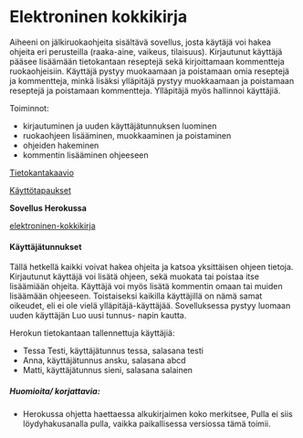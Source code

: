 # Elektroninen kokkikirja

Aiheeni on jälkiruokaohjeita sisältävä sovellus, josta käytäjä voi hakea ohjeita eri perusteilla 
(raaka-aine, vaikeus, tilaisuus). Kirjautunut käyttäjä pääsee lisäämään tietokantaan reseptejä sekä 
kirjoittamaan kommentteja ruokaohjeisiin. Käyttäjä pystyy muokaamaan ja poistamaan omia reseptejä ja kommentteja, minkä lisäksi ylläpitäjä pystyy muokkaamaan ja poistamaan reseptejä ja poistamaan kommentteja. Ylläpitäjä myös hallinnoi käyttäjiä. 

Toiminnot:
- kirjautuminen ja uuden käyttäjätunnuksen luominen
- ruokaohjeen lisääminen, muokkaaminen ja poistaminen
- ohjeiden hakeminen
- kommentin lisääminen ohjeeseen


[Tietokantakaavio](https://github.com/IidaHamalainen/elektroninen-kokkikirja/blob/master/dokumentaatio/kuvat/tietokantakaavio.png)

[Käyttötapaukset](https://github.com/IidaHamalainen/elektroninen-kokkikirja/blob/master/dokumentaatio/K%C3%A4ytt%C3%B6tapaukset.md)

**Sovellus Herokussa**

[elektroninen-kokkikirja](https://elektroninen-kokkikirja.herokuapp.com/)

#### Käyttäjätunnukset
Tällä hetkellä kaikki voivat hakea ohjeita ja katsoa yksittäisen ohjeen tietoja. Kirjautunut käyttäjä voi lisätä ohjeen, sekä muokata tai poistaa itse lisäämiään ohjeita. Käyttäjä voi myös lisätä kommentin omaan tai muiden lisäämään ohjeeseen. Toistaiseksi kaikilla käyttäjillä on nämä samat oikeudet, eli ei ole vielä ylläpitäjä-käyttäjää. Sovelluksessa pystyy luomaan uuden käyttäjän Luo uusi tunnus- napin kautta.

Herokun tietokantaan tallennettuja käyttäjiä:

- Tessa Testi, käyttäjätunnus tessa, salasana testi
- Anna, käyttäjätunnus ansku, salasana abcd
- Matti, käyttäjätunnus sieni, salasana salainen

##### Huomioita/ korjattavia:
- Herokussa ohjetta haettaessa alkukirjaimen koko merkitsee, Pulla ei siis löydyhakusanalla pulla, vaikka paikallisessa versiossa tämä toimii.

